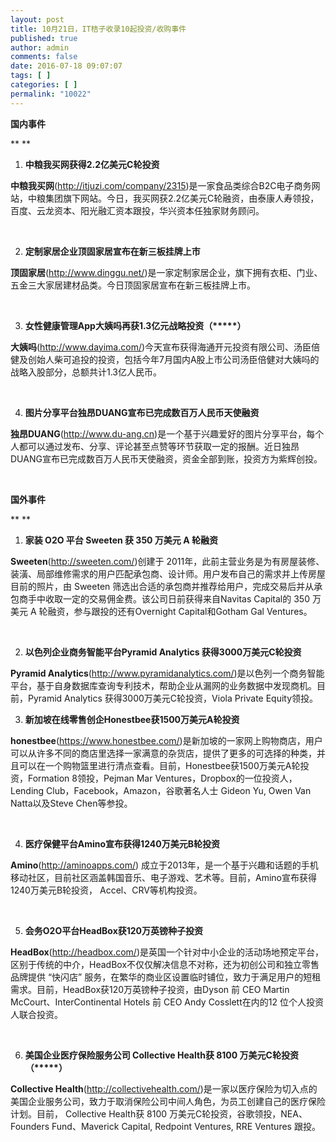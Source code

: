 ```yaml
---
layout: post
title: 10月21日，IT桔子收录10起投资/收购事件
published: true
author: admin
comments: false
date: 2016-07-18 09:07:07
tags: [ ]
categories: [ ]
permalink: "10022"
---
```

**国内事件**

** **

1. **中粮我买网获得2.2亿美元C轮投资**

**中粮我买网**(http://itjuzi.com/company/2315)是一家食品类综合B2C电子商务网站，中粮集团旗下网站。今日，我买网获2.2亿美元C轮融资，由泰康人寿领投，百度、云龙资本、阳光融汇资本跟投，华兴资本任独家财务顾问。

&nbsp;

2. **定制家居企业顶固家居宣布在新三板挂牌上市**

**顶固家居**(http://www.dinggu.net/)是一家定制家居企业，旗下拥有衣柜、门业、五金三大家居建材品类。今日顶固家居宣布在新三板挂牌上市。

&nbsp;

3. **女性健康管理App大姨吗再获1.3亿元战略投资（\*****）**

**大姨吗**(http://www.dayima.com/)今天宣布获得海通开元投资有限公司、汤臣倍健及创始人柴可追投的投资，包括今年7月国内A股上市公司汤臣倍健对大姨吗的战略入股部分，总额共计1.3亿人民币。

&nbsp;

4. **图片分享平台独昂DUANG宣布已完成数百万人民币天使融资**

**独昂DUANG**(http://www.du-ang.cn)是一个基于兴趣爱好的图片分享平台，每个人都可以通过发布、分享、评论甚至点赞等环节获取一定的报酬。近日独昂DUANG宣布已完成数百万人民币天使融资，资金全部到账，投资方为紫辉创投。

&nbsp;

**国外事件**

** **

1. **家装 O2O 平台 Sweeten 获 350 万美元 A 轮融资**

**Sweeten**(http://sweeten.com/)创建于 2011年，此前主营业务是为有房屋装修、装潢、局部维修需求的用户匹配承包商、设计师。用户发布自己的需求并上传房屋目前的照片，由 Sweeten 筛选出合适的承包商并推荐给用户，完成交易后并从承包商手中收取一定的交易佣金费。该公司日前获得来自Navitas Capital的 350 万美元 A 轮融资，参与跟投的还有Overnight Capital和Gotham Gal Ventures。

&nbsp;

2. **以色列企业商务智能平台Pyramid Analytics 获得3000万美元C轮投资**

**Pyramid Analytics**(http://www.pyramidanalytics.com/)是以色列一个商务智能平台，基于自身数据库查询专利技术，帮助企业从漏网的业务数据中发现商机。目前，Pyramid Analytics 获得3000万美元C轮投资，Viola Private Equity领投。
  
3. **新加坡在线零售创企Honestbee获1500万美元A轮投资**

**honestbee**(https://www.honestbee.com/)是新加坡的一家网上购物商店，用户可以从许多不同的商店里选择一家满意的杂货店，提供了更多的可选择的种类，并且可以在一个购物篮里进行清点查看。目前，Honestbee获1500万美元A轮投资，Formation 8领投，Pejman Mar Ventures，Dropbox的一位投资人，Lending Club，Facebook，Amazon，谷歌著名人士 Gideon Yu, Owen Van Natta以及Steve Chen等参投。

&nbsp;

4. **医疗保健平台Amino宣布获得1240万美元B轮投资**

**Amino**(http://aminoapps.com/) 成立于2013年，是一个基于兴趣和话题的手机移动社区，目前社区涵盖韩国音乐、电子游戏、艺术等。目前，Amino宣布获得1240万美元B轮投资， Accel、CRV等机构投资。

&nbsp;

5. **会务O2O平台HeadBox获120万英镑种子投资**

**HeadBox**(http://headbox.com/)是英国一个针对中小企业的活动场地预定平台，区别于传统的中介，HeadBox不仅仅解决信息不对称，还为初创公司和独立零售品牌提供 “快闪店” 服务，在繁华的商业区设置临时铺位，致力于满足用户的短租需求。目前，HeadBox获120万英镑种子投资，由Dyson 前 CEO Martin McCourt、InterContinental Hotels 前 CEO Andy Cosslett在内的12 位个人投资人联合投资。

&nbsp;

6. **美国企业医疗保险服务公司 Collective Health获 8100 万美元C轮投资（\*****）**

**Collective Health**(http://collectivehealth.com/)是一家以医疗保险为切入点的美国企业服务公司，致力于取消保险公司中间人角色，为员工创建自己的医疗保险计划。目前， Collective Health获 8100 万美元C轮投资，谷歌领投，NEA、Founders Fund、Maverick Capital, Redpoint Ventures, RRE Ventures 跟投。